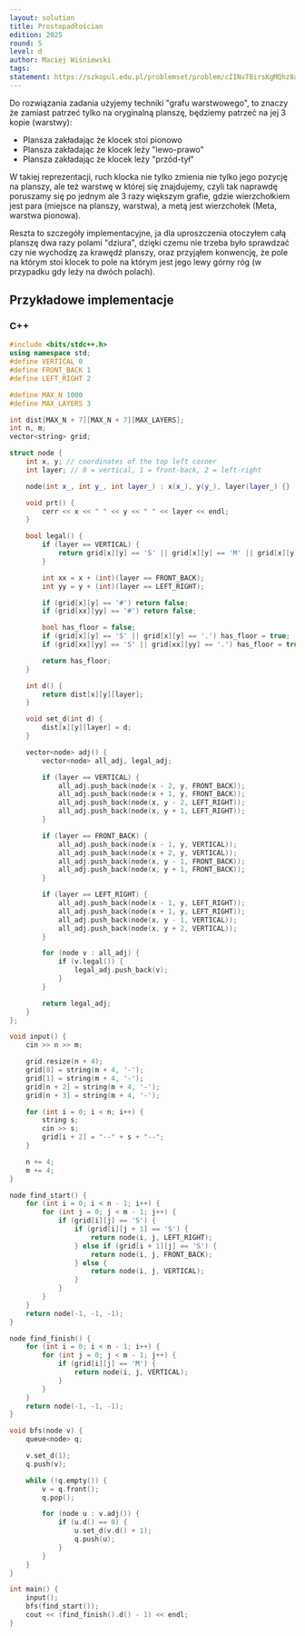 ```yaml
---
layout: solution
title: Prostopadłościan
edition: 2025
round: 5
level: d
author: Maciej Wiśniewski
tags:
statement: https://szkopul.edu.pl/problemset/problem/cIINvTBirsKgMQhz8aZO2TI6/site/
---
```


Do rozwiązania zadania użyjemy techniki "grafu warstwowego", to znaczy że zamiast patrzeć
tylko na oryginalną planszę, będziemy patrzeć na jej 3 kopie (warstwy):

- Plansza zakładając że klocek stoi pionowo
- Plansza zakładając że klocek leży "lewo-prawo"
- Plansza zakładając że klocek leży "przód-tył"

W takiej reprezentacji, ruch klocka nie tylko zmienia nie tylko jego pozycję na planszy, ale też warstwę
w której się znajdujemy, czyli tak naprawdę poruszamy się po jednym ale 3 razy większym grafie, gdzie
wierzchołkiem jest para (miejsce na planszy, warstwa), a metą jest wierzchołek (Meta, warstwa pionowa).

Reszta to szczegóły implementacyjne, ja dla uproszczenia otoczyłem całą planszę dwa razy polami "dziura",
dzięki czemu nie trzeba było sprawdzać czy nie wychodzę za krawędź planszy, oraz przyjąłem konwencję, że
pole na którym stoi klocek to pole na którym jest jego lewy górny róg (w przypadku gdy leży na dwóch polach).

## Przykładowe implementacje

### C++

```cpp
#include <bits/stdc++.h>
using namespace std;
#define VERTICAL 0
#define FRONT_BACK 1
#define LEFT_RIGHT 2

#define MAX_N 1000
#define MAX_LAYERS 3

int dist[MAX_N + 7][MAX_N + 7][MAX_LAYERS];
int n, m;
vector<string> grid;

struct node {
    int x, y; // coordinates of the top left corner
    int layer; // 0 = vertical, 1 = front-back, 2 = left-right

    node(int x_, int y_, int layer_) : x(x_), y(y_), layer(layer_) {}

    void prt() {
        cerr << x << " " << y << " " << layer << endl;
    }

    bool legal() {
        if (layer == VERTICAL) {
            return grid[x][y] == 'S' || grid[x][y] == 'M' || grid[x][y] == '.';
        }

        int xx = x + (int)(layer == FRONT_BACK);
        int yy = y + (int)(layer == LEFT_RIGHT);

        if (grid[x][y] == '#') return false;
        if (grid[xx][yy] == '#') return false;

        bool has_floor = false;
        if (grid[x][y] == 'S' || grid[x][y] == '.') has_floor = true;
        if (grid[xx][yy] == 'S' || grid[xx][yy] == '.') has_floor = true;

        return has_floor;
    }

    int d() {
        return dist[x][y][layer];
    }

    void set_d(int d) {
        dist[x][y][layer] = d;
    }

    vector<node> adj() {
        vector<node> all_adj, legal_adj;

        if (layer == VERTICAL) {
            all_adj.push_back(node(x - 2, y, FRONT_BACK));
            all_adj.push_back(node(x + 1, y, FRONT_BACK));
            all_adj.push_back(node(x, y - 2, LEFT_RIGHT));
            all_adj.push_back(node(x, y + 1, LEFT_RIGHT));
        }

        if (layer == FRONT_BACK) {
            all_adj.push_back(node(x - 1, y, VERTICAL));
            all_adj.push_back(node(x + 2, y, VERTICAL));
            all_adj.push_back(node(x, y - 1, FRONT_BACK));
            all_adj.push_back(node(x, y + 1, FRONT_BACK));
        }

        if (layer == LEFT_RIGHT) {
            all_adj.push_back(node(x - 1, y, LEFT_RIGHT));
            all_adj.push_back(node(x + 1, y, LEFT_RIGHT));
            all_adj.push_back(node(x, y - 1, VERTICAL));
            all_adj.push_back(node(x, y + 2, VERTICAL));
        }

        for (node v : all_adj) {
            if (v.legal()) {
                legal_adj.push_back(v);
            }
        }

        return legal_adj;
    }
};

void input() {
    cin >> n >> m;

    grid.resize(n + 4);
    grid[0] = string(m + 4, '-');
    grid[1] = string(m + 4, '-');
    grid[n + 2] = string(m + 4, '-');
    grid[n + 3] = string(m + 4, '-');

    for (int i = 0; i < n; i++) {
        string s;
        cin >> s;
        grid[i + 2] = "--" + s + "--";
    }

    n += 4;
    m += 4;
}

node find_start() {
    for (int i = 0; i < n - 1; i++) {
        for (int j = 0; j < m - 1; j++) {
            if (grid[i][j] == 'S') {
                if (grid[i][j + 1] == 'S') {
                    return node(i, j, LEFT_RIGHT);
                } else if (grid[i + 1][j] == 'S') {
                    return node(i, j, FRONT_BACK);
                } else {
                    return node(i, j, VERTICAL);
                }
            }
        }
    }
    return node(-1, -1, -1);
}

node find_finish() {
    for (int i = 0; i < n - 1; i++) {
        for (int j = 0; j < m - 1; j++) {
            if (grid[i][j] == 'M') {
                return node(i, j, VERTICAL);
            }
        }
    }
    return node(-1, -1, -1);
}

void bfs(node v) {
    queue<node> q;

    v.set_d(1);
    q.push(v);

    while (!q.empty()) {
        v = q.front();
        q.pop();

        for (node u : v.adj()) {
            if (u.d() == 0) {
                u.set_d(v.d() + 1);
                q.push(u);
            }
        }
    }
}

int main() {
    input();
    bfs(find_start());
    cout << (find_finish().d() - 1) << endl;
}

```
